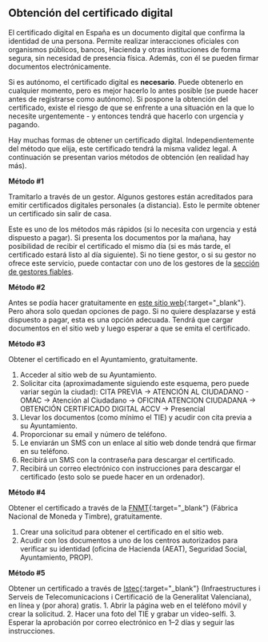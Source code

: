 ## Obtención del certificado digital

El certificado digital en España es un documento digital que confirma la identidad de una persona.
Permite realizar interacciones oficiales con organismos públicos, bancos, Hacienda y
otras instituciones de forma segura, sin necesidad de presencia física. Además, con él se
pueden firmar documentos electrónicamente.

Si es autónomo, el certificado digital es **necesario**. Puede obtenerlo en cualquier momento, pero es mejor hacerlo
lo antes posible (se puede hacer antes de registrarse como autónomo). Si pospone la obtención del certificado, existe el riesgo de
que se enfrente a una situación en la que lo necesite urgentemente - y entonces tendrá que hacerlo con urgencia y pagando.

Hay muchas formas de obtener un certificado digital. Independientemente del método que elija, este
certificado tendrá la misma validez legal. A continuación se presentan varios métodos de obtención (en realidad hay más).

**Método #1**

Tramitarlo a través de un gestor. Algunos gestores están acreditados para emitir certificados digitales personales
(a distancia). Esto le permite obtener un certificado sin salir de casa.

Este es uno de los métodos más rápidos (si lo necesita con urgencia y está dispuesto a pagar). Si presenta los documentos
por la mañana, hay posibilidad de recibir el certificado el mismo día (si es más tarde, el certificado estará listo al día siguiente).
Si no tiene gestor, o si su gestor no ofrece este servicio, puede contactar con uno de los gestores
de la [sección de gestores fiables](#gestores-de-confianza).

**Método #2**

Antes se podía hacer gratuitamente en [este sitio web](https://certificadoelectronico.es/){:target="_blank"}. Pero
ahora solo quedan opciones de pago. Si no quiere desplazarse y está dispuesto a pagar, esta es una
opción adecuada. Tendrá que cargar documentos en el sitio web y luego esperar a que se emita el certificado.

**Método #3**

Obtener el certificado en el Ayuntamiento, gratuitamente.

1. Acceder al sitio web de su Ayuntamiento.
2. Solicitar cita (aproximadamente siguiendo este esquema, pero puede variar según la ciudad): CITA PREVIA -> ATENCIÓN AL
   CIUDADANO - OMAC -> Atención al Ciudadano -> OFICINA ATENCION CIUDADANA -> OBTENCIÓN CERTIFICADO DIGITAL ACCV ->
   Presencial
3. Llevar los documentos (como mínimo el TIE) y acudir con cita previa a su Ayuntamiento.
4. Proporcionar su email y número de teléfono.
5. Le enviarán un SMS con un enlace al sitio web donde tendrá que firmar en su teléfono.
6. Recibirá un SMS con la contraseña para descargar el certificado.
7. Recibirá un correo electrónico con instrucciones para descargar el certificado (esto solo se puede hacer en un ordenador).

**Método #4**

Obtener el certificado a través de la [FNMT](https://www.fnmt.es){:target="_blank"} (Fábrica Nacional de Moneda y Timbre),
gratuitamente.

1. Crear una solicitud para obtener el certificado en el sitio web.
2. Acudir con los documentos a uno de los centros autorizados para verificar su identidad (oficina de Hacienda (AEAT),
   Seguridad Social, Ayuntamiento, PROP). 

**Método #5**

Obtener un certificado a través de [Istec](https://www.accv.es/){:target="_blank"} (Infraestructures i Serveis de Telecomunicacions i Certificació de la Generalitat Valenciana), en línea y (por ahora) gratis.
	1.	Abrir la página web en el teléfono móvil y crear la solicitud.
	2.	Hacer una foto del TIE y grabar un video-selfi.
	3.	Esperar la aprobación por correo electrónico en 1–2 días y seguir las instrucciones.